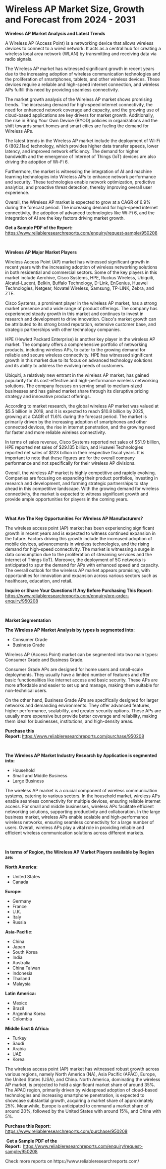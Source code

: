 <p><h1>Wireless AP Market Size, Growth and Forecast from 2024 - 2031</h1></p><p><strong>Wireless AP Market Analysis and Latest Trends</strong></p>
<p><p>A Wireless AP (Access Point) is a networking device that allows wireless devices to connect to a wired network. It acts as a central hub for creating a wireless local area network (WLAN) by transmitting and receiving data via radio signals.</p><p>The Wireless AP market has witnessed significant growth in recent years due to the increasing adoption of wireless communication technologies and the proliferation of smartphones, tablets, and other wireless devices. These devices require a reliable and high-speed internet connection, and wireless APs fulfill this need by providing seamless connectivity.</p><p>The market growth analysis of the Wireless AP market shows promising trends. The increasing demand for high-speed internet connectivity, the need for enhanced network coverage and capacity, and the growing use of cloud-based applications are key drivers for market growth. Additionally, the rise in Bring Your Own Device (BYOD) policies in organizations and the shift towards smart homes and smart cities are fueling the demand for Wireless APs.</p><p>The latest trends in the Wireless AP market include the deployment of Wi-Fi 6 (802.11ax) technology, which provides higher data transfer speeds, lower latency, and improved network efficiency. The demand for higher bandwidth and the emergence of Internet of Things (IoT) devices are also driving the adoption of Wi-Fi 6.</p><p>Furthermore, the market is witnessing the integration of AI and machine learning technologies into Wireless APs to enhance network performance and security. These technologies enable network optimization, predictive analytics, and proactive threat detection, thereby improving overall user experience.</p><p>Overall, the Wireless AP market is expected to grow at a CAGR of 6.9% during the forecast period. The increasing demand for high-speed internet connectivity, the adoption of advanced technologies like Wi-Fi 6, and the integration of AI are the key factors driving market growth.</p></p>
<p><strong>Get a Sample PDF of the Report:&nbsp;</strong> <a href="https://www.reliableresearchreports.com/enquiry/request-sample/950208">https://www.reliableresearchreports.com/enquiry/request-sample/950208</a></p>
<p>&nbsp;</p>
<p><strong>Wireless AP Major Market Players</strong></p>
<p><p>Wireless Access Point (AP) market has witnessed significant growth in recent years with the increasing adoption of wireless networking solutions in both residential and commercial sectors. Some of the key players in this market include Aerohive, Cisco Systems, HPE, Ruckus Wireless, Ubiquiti, Alcatel-Lucent, Belkin, Buffalo Technology, D-Link, EnGenius, Huawei Technologies, Netgear, Novatel Wireless, Samsung, TP-LINK, Zebra, and ZTE.</p><p>Cisco Systems, a prominent player in the wireless AP market, has a strong market presence and a wide range of product offerings. The company has experienced steady growth in this market and continues to invest in research and development to drive innovation. Cisco's market growth can be attributed to its strong brand reputation, extensive customer base, and strategic partnerships with other technology companies.</p><p>HPE (Hewlett Packard Enterprise) is another key player in the wireless AP market. The company offers a comprehensive portfolio of networking products, including wireless APs, to cater to the growing demand for reliable and secure wireless connectivity. HPE has witnessed significant growth in this market due to its focus on advanced technology solutions and its ability to address the evolving needs of customers.</p><p>Ubiquiti, a relatively new entrant in the wireless AP market, has gained popularity for its cost-effective and high-performance wireless networking solutions. The company focuses on serving small to medium-sized businesses and has gained market share through its disruptive pricing strategy and innovative product offerings.</p><p>According to market research, the global wireless AP market was valued at $5.5 billion in 2019, and it is expected to reach $10.8 billion by 2025, growing at a CAGR of 11.6% during the forecast period. The market is primarily driven by the increasing adoption of smartphones and other connected devices, the rise in internet penetration, and the growing need for faster and more reliable wireless connectivity.</p><p>In terms of sales revenue, Cisco Systems reported net sales of $51.9 billion, HPE reported net sales of $29.135 billion, and Huawei Technologies reported net sales of $123 billion in their respective fiscal years. It is important to note that these figures are for the overall company performance and not specifically for their wireless AP divisions.</p><p>Overall, the wireless AP market is highly competitive and rapidly evolving. Companies are focusing on expanding their product portfolios, investing in research and development, and forming strategic partnerships to stay ahead in this competitive landscape. With the growing demand for wireless connectivity, the market is expected to witness significant growth and provide ample opportunities for players in the coming years.</p></p>
<p>&nbsp;</p>
<p><strong>What Are The Key Opportunities For Wireless AP Manufacturers?</strong></p>
<p><p>The wireless access point (AP) market has been experiencing significant growth in recent years and is expected to witness continued expansion in the future. Factors driving this growth include the increased adoption of mobile devices, advancements in wireless technologies, and the rising demand for high-speed connectivity. The market is witnessing a surge in data consumption due to the proliferation of streaming services and the Internet of Things (IoT). Moreover, the deployment of 5G networks is anticipated to spur the demand for APs with enhanced speed and capacity. The overall outlook for the wireless AP market appears promising, with opportunities for innovation and expansion across various sectors such as healthcare, education, and retail.</p></p>
<p><strong>Inquire or Share Your Questions If Any Before Purchasing This Report:</strong> <a href="https://www.reliableresearchreports.com/enquiry/pre-order-enquiry/950208">https://www.reliableresearchreports.com/enquiry/pre-order-enquiry/950208</a></p>
<p>&nbsp;</p>
<p><strong>Market Segmentation</strong></p>
<p><strong>The Wireless AP Market Analysis by types is segmented into:</strong></p>
<p><ul><li>Consumer Grade</li><li>Business Grade</li></ul></p>
<p><p>Wireless AP (Access Point) market can be segmented into two main types: Consumer Grade and Business Grade. </p><p>Consumer Grade APs are designed for home users and small-scale deployments. They usually have a limited number of features and offer basic functionalities like internet access and basic security. These APs are more affordable and easier to set up and manage, making them suitable for non-technical users.</p><p>On the other hand, Business Grade APs are specifically designed for larger networks and demanding environments. They offer advanced features, higher performance, scalability, and greater security options. These APs are usually more expensive but provide better coverage and reliability, making them ideal for businesses, institutions, and high-density areas.</p></p>
<p><strong>Purchase this Report:&nbsp;</strong><a href="https://www.reliableresearchreports.com/purchase/950208">https://www.reliableresearchreports.com/purchase/950208</a></p>
<p>&nbsp;</p>
<p><strong>The Wireless AP Market Industry Research by Application is segmented into:</strong></p>
<p><ul><li>Household</li><li>Small and Middle Business</li><li>Large Business</li></ul></p>
<p><p>The wireless AP market is a crucial component of wireless communication systems, catering to various sectors. In the household market, wireless APs enable seamless connectivity for multiple devices, ensuring reliable internet access. For small and middle businesses, wireless APs facilitate efficient networking solutions, supporting productivity and collaboration. In the large business market, wireless APs enable scalable and high-performance wireless networks, ensuring seamless connectivity for a large number of users. Overall, wireless APs play a vital role in providing reliable and efficient wireless communication solutions across different markets.</p></p>
<p>&nbsp;</p>
<p><strong>In terms of Region, the Wireless AP Market Players available by Region are:</strong></p>
<p>
    <p> <strong> North America: </strong>
        <ul>
            <li>United States</li>
            <li>Canada</li>
        </ul>
        </p> 
    <p> <strong> Europe: </strong>
        <ul>
            <li>Germany</li>
            <li>France</li>
            <li>U.K.</li>
            <li>Italy</li>
            <li>Russia</li>
        </ul>
        </p> 
    <p> <strong> Asia-Pacific: </strong>
        <ul>
            <li>China</li>
            <li>Japan</li>
            <li>South Korea</li>
            <li>India</li>
            <li>Australia</li>
            <li>China Taiwan</li>
            <li>Indonesia</li>
            <li>Thailand</li>
            <li>Malaysia</li>
        </ul>
        </p> 
    <p> <strong> Latin America: </strong>
        <ul>
            <li>Mexico</li>
            <li>Brazil</li>
            <li>Argentina Korea</li>
            <li>Colombia</li>
        </ul>
        </p> 
    <p> <strong> Middle East & Africa: </strong>
        <ul>
            <li>Turkey</li>
            <li>Saudi</li>
            <li>Arabia</li>
            <li>UAE</li>
            <li>Korea</li>
        </ul>
    </p>
    </p>
<p><p>The wireless access point (AP) market has witnessed robust growth across various regions, namely North America (NA), Asia Pacific (APAC), Europe, the United States (USA), and China. North America, dominating the wireless AP market, is projected to hold a significant market share of around 35%. The APAC region, primarily driven by widespread adoption of cloud-based technologies and increasing smartphone penetration, is expected to showcase substantial growth, acquiring a market share of approximately 25%. Meanwhile, Europe is anticipated to command a market share of around 20%, followed by the United States with around 15%, and China with 5%.</p></p>
<p><strong>Purchase this Report: </strong><a href="https://www.reliableresearchreports.com/purchase/950208">https://www.reliableresearchreports.com/purchase/950208</a></p>
<p>&nbsp;<strong>Get a Sample PDF of the Report:&nbsp;&nbsp;</strong><a href="https://www.reliableresearchreports.com/enquiry/request-sample/950208">https://www.reliableresearchreports.com/enquiry/request-sample/950208</a></p>
<p><strong></strong></p>
<p>Check more reports on https://www.reliableresearchreports.com/</p>